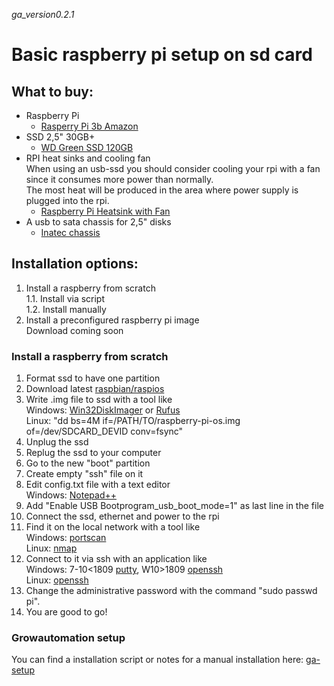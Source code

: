 _ga_version0.2.1_

# Basic raspberry pi setup on sd card

## What to buy: 
+ Raspberry Pi
  + [Rasperry Pi 3b Amazon](https://www.amazon.de/Raspberry-Model-Mainboard-MicroSD-Speicherkartenslot/dp/B00LPESRUK/)
+ SSD 2,5" 30GB+
  + [WD Green SSD 120GB](https://www.amazon.de/Green-interne-Festplatte-Lesegeschwindigkeit-Solid/dp/B076XWDN6V/)
+ RPI heat sinks and cooling fan<br>
  When using an usb-ssd you should consider cooling your rpi with a fan since it consumes more power than normally.<br>
  The most heat will be produced in the area where power supply is plugged into the rpi.
  + [Raspberry Pi Heatsink with Fan](https://www.amazon.de/GeeekPi-Raspberry-L%C3%BCfter-Aluminium-K%C3%BChlk%C3%B6rper/dp/B07JGNF5F8/)
+ A usb to sata chassis for 2,5" disks
  + [Inatec chassis](https://www.amazon.de/Inateck-festplatten-Werkzeuglose-Installation-Tool-free/dp/B00IJNDBM4/)
  

## Installation options:
1. Install a raspberry from scratch<br>
1.1. Install via script <br>
1.2. Install manually
2. Install a preconfigured raspberry pi image <br>
Download coming soon

### Install a raspberry from scratch
1. Format ssd to have one partition
2. Download latest [raspbian/raspios](https://www.raspberrypi.org/downloads/raspberry-pi-os/)
3. Write .img file to ssd with a tool like<br> 
Windows: [Win32DiskImager](https://sourceforge.net/projects/win32diskimager/)  or [Rufus](https://rufus.ie/)<br>
Linux: "dd bs=4M if=/PATH/TO/raspberry-pi-os.img of=/dev/SDCARD_DEVID conv=fsync"
4. Unplug the ssd
5. Replug the ssd to your computer
6. Go to the new "boot" partition
7. Create empty "ssh" file on it
8. Edit config.txt file with a text editor<br>
Windows: [Notepad++](https://notepad-plus-plus.org/)
9. Add "Enable USB Bootprogram_usb_boot_mode=1" as last line in the file
10. Connect the ssd, ethernet and power to the rpi
11. Find it on the local network with a tool like<br>
 Windows: [portscan](https://www.heise.de/download/product/portscan-70308)<br>
 Linux: [nmap](https://nmap.org/)
12. Connect to it via ssh with an application like<br>
 Windows: 7-10<1809 [putty](https://www.putty.org/), W10>1809 [openssh](https://docs.microsoft.com/en-us/windows-server/administration/openssh/openssh_install_firstuse)<br>
 Linux: [openssh](https://www.openssh.com/)
13. Change the administrative password with the command "sudo passwd pi".
14. You are good to go!

### Growautomation setup
You can find a installation script or notes for a manual installation here: [ga-setup](https://github.com/growautomation-at/controller/tree/master/setup)